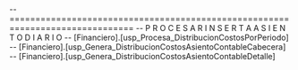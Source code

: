 -- ==============================================================================
-- P R O C E S A R        I N S E R T A       A S I E N T O       D I A R I O
-- [Financiero].[usp_Procesa_DistribucionCostosPorPeriodo]
-- [Financiero].[usp_Genera_DistribucionCostosAsientoContableCabecera]
-- [Financiero].[usp_Genera_DistribucionCostosAsientoContableDetalle]
